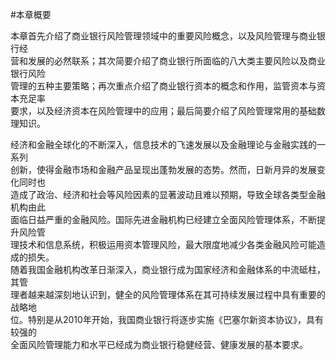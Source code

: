 #本章概要
<p>本章首先介绍了商业银行风险管理领域中的重要风险概念，以及风险管理与商业银行经 <br />
      营和发展的必然联系；其次简要介绍了商业银行所面临的八大类主要风险以及商业银行风险 <br />
      管理的五种主要策略；再次重点介绍了商业银行资本的概念和作用，监管资本与资本充足率 <br />
    要求，以及经济资本在风险管理中的应用；最后简要介绍了风险管理常用的基础数理知识。</p>
    <p>经济和金融全球化的不断深入，信息技术的飞速发展以及金融理论与金融实践的一系列 <br />
      创新，使得金融市场和金融产品呈现出蓬勃发展的态势。然而，日新月异的发展变化同时也 <br />
      造成了政治、经济和社会等风险因素的显著波动且难以预期，导致全球各类型金融机构由此 <br />
      面临日益严重的金融风险。国际先进金融机构已经建立全面风险管理体系，不断提升风险管 <br />
      理技术和信息系统，积极运用资本管理风险，最大限度地减少各类金融风险可能造成的损失。 <br />
随着我国金融机构改革日渐深入，商业银行成为国家经济和金融体系的中流砥柱，其管 <br />
理者越来越深刻地认识到，健全的风险管理体系在其可持续发展过程中具有重要的战略地 <br />
位。特别是从2010年开始，我国商业银行将逐步实施《巴塞尔新资本协议》，具有较强的 <br />
全面风险管理能力和水平已经成为商业银行稳健经营、健康发展的基本要求。</p>